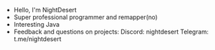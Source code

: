 - Hello, I'm NightDesert
- Super professional programmer and remapper(no)
- Interesting Java
- Feedback and questions on projects:
Discord: nightdesert
Telegram: t.me/nightdesert

<!---
NightDesertOrig/NightDesertOrig is a ✨ special ✨ repository because its `README.md` (this file) appears on your GitHub profile.
You can click the Preview link to take a look at your changes.
--->
